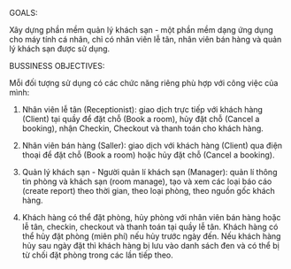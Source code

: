 GOALS:

Xây dựng phần mềm quản lý khách sạn - một phần mềm dạng ứng dụng cho máy tính cá nhân, chỉ có nhân viên lễ tân, nhân viên bán hàng và quản lý khách sạn được sử dụng.

BUSSINESS OBJECTIVES:

Mỗi đối tượng sử dụng có các chức năng riêng phù hợp với công việc của mình:

  1. Nhân viên lễ tân (Receptionist): giao dịch trực tiếp với khách hàng (Client) tại quầy để đặt chỗ (Book a room), hủy đặt chỗ (Cancel a booking), nhận Checkin, Checkout và thanh toán cho khách hàng.
  
  2. Nhân viên bán hàng (Saller): giao dịch với khách hàng (Client) qua điện thoại để đặt chỗ (Book a room) hoặc hủy đặt chỗ (Cancel a booking).
  
  3. Quản lý khách sạn - Người quản lí khách sạn (Manager): quản lí thông tin phòng và khách sạn (room manage), tạo và xem các loại báo cáo (create report) theo thời gian, theo loại phòng, theo nguồn gốc khách hàng.
  
  4. Khách hàng có thể đặt phòng, hủy phòng với nhân viên bán hàng hoặc lễ tân, checkin, checkout và thanh toán tại quầy lễ tân. Khách hàng có thể hủy đặt phòng (miên phí) nếu hủy trước ngày đến. Nếu khách hàng hủy sau ngày đặt thì khách hàng bị lưu vào danh sách đen và có thể bị từ chối đặt phòng trong các lần tiếp theo.

